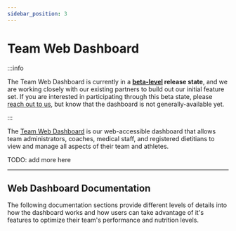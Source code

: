 ```yaml
---
sidebar_position: 3
---
```


# Team Web Dashboard

:::info

The Team Web Dashboard is currently in a **[beta-level][beta] release state**, and we are working closely with
our existing partners to build out our initial feature set. If you are interested in participating
through this beta state, please [reach out to us][contact], but know
that the dashboard is not generally-available yet.

:::

The [Team Web Dashboard](https://app.risenutrition.org/) is our web-accessible dashboard that
allows team administrators, coaches, medical staff, and registered dietitians to view and manage
all aspects of their team and athletes.

TODO: add more here

---

## Web Dashboard Documentation

The following documentation sections provide different levels of details into how the dashboard works and
how users can take advantage of it's features to optimize their team's performance and nutrition levels.

[beta]: https://en.wikipedia.org/wiki/Software_release_life_cycle#Beta
[contact]: /docs#feedback--assistance